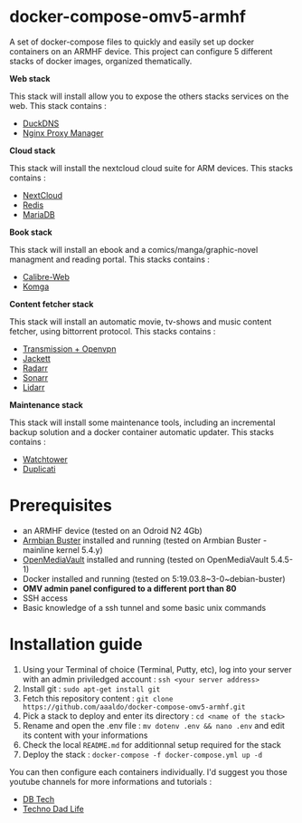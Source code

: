 # docker-compose-omv5-armhf
A set of docker-compose files to quickly and easily set up docker containers on an ARMHF device. 
This project can configure 5 different stacks of docker images, organized thematically.


**Web stack**

 This stack will install allow you to expose the others stacks services on the web. This stack contains :
 
 - [DuckDNS](https://github.com/linuxserver/docker-duckdns)
 - [Nginx Proxy Manager](https://github.com/jc21/nginx-proxy-manager)


**Cloud stack**

 This stack will install the nextcloud cloud suite for ARM devices. This stacks contains : 

 - [NextCloud](https://github.com/nextcloud/docker)
 - [Redis](https://github.com/redis)
 - [MariaDB](https://github.com/JSurf/docker-rpi-mariadb)


**Book stack**

 This stack will install an ebook and a comics/manga/graphic-novel managment and reading portal. This stacks contains :
 
 - [Calibre-Web](https://github.com/linuxserver/docker-calibre-web)
 - [Komga](https://github.com/gotson/komga)


**Content fetcher stack**

This stack will install an automatic movie, tv-shows and music content fetcher, using bittorrent protocol. This stacks contains : 

- [Transmission + Openvpn](https://github.com/haugene/docker-transmission-openvpn)
- [Jackett](https://github.com/linuxserver/docker-jackett)
- [Radarr](https://github.com/linuxserver/docker-radarr)
- [Sonarr](https://github.com/linuxserver/docker-sonarr)
- [Lidarr](https://github.com/linuxserver/docker-lidarr)


**Maintenance stack**

This stack will install some maintenance tools, including an incremental backup solution and a docker container automatic updater. This stacks contains : 

- [Watchtower](https://github.com/containrrr/watchtower/)
- [Duplicati](https://github.com/duplicati/duplicati)


# Prerequisites

- an ARMHF device (tested on an Odroid N2 4Gb)
- [Armbian Buster](https://www.armbian.com/odroid-n2/) installed and running (tested on Armbian Buster - mainline kernel 5.4.y)
- [OpenMediaVault](https://github.com/openmediavault/openmediavault) installed and running (tested on OpenMediaVault 5.4.5-1)
- Docker installed and running (tested on 5:19.03.8~3-0~debian-buster)
- **OMV admin panel configured to a different port than 80**
- SSH access
- Basic knowledge of a ssh tunnel and some basic unix commands

# Installation guide

1. Using your Terminal of choice (Terminal, Putty, etc), log into your server with an admin priviledged account : ```ssh <your server address>```
2. Install git : ```sudo apt-get install git```
3. Fetch this repository content : ```git clone https://github.com/aaaldo/docker-compose-omv5-armhf.git```
4. Pick a stack to deploy and enter its directory : ```cd <name of the stack>```	
5. Rename and open the .env file : ```mv dotenv .env && nano .env``` and edit its content with your informations
6. Check the local ```README.md``` for additionnal setup required for the stack
7. Deploy the stack : ```docker-compose -f docker-compose.yml up -d```

You can then configure each containers individually. I'd suggest you those youtube channels for more informations and tutorials :
   - [DB Tech](https://www.youtube.com/channel/UCVy16RS5eEDh8anP8j94G2A)
   - [Techno Dad Life](https://www.youtube.com/channel/UCX2Vhc0LIzSS9aMzhGFZ7PA)
  
  
